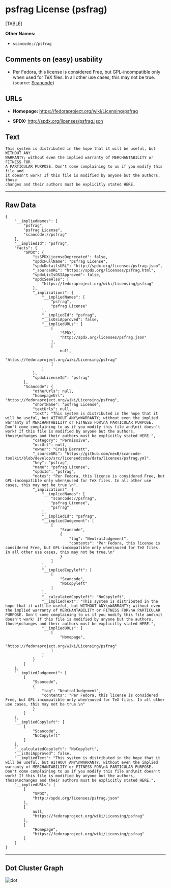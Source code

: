 psfrag License (psfrag)
=======================

[TABLE]

**Other Names:**

-   `scancode://psfrag`

Comments on (easy) usability
----------------------------

-   Per Fedora, this license is considered Free, but GPL-incompatible
    only when used for TeX files. In all other use cases, this may not
    be true. (source:
    [Scancode](https://github.com/nexB/scancode-toolkit/blob/develop/src/licensedcode/data/licenses/psfrag.yml "Scancode"))

URLs
----

-   **Homepage:** https://fedoraproject.org/wiki/Licensing/psfrag

-   **SPDX:** http://spdx.org/licenses/psfrag.json

Text
----

    This system is distributed in the hope that it will be useful, but WITHOUT ANY
    WARRANTY; without even the implied warranty of MERCHANTABILITY or FITNESS FOR
    A PARTICULAR PURPOSE. Don't come complaining to us if you modify this file and
    it doesn't work! If this file is modified by anyone but the authors, those
    changes and their authors must be explicitly stated HERE.

------------------------------------------------------------------------

Raw Data
--------

    {
        "__impliedNames": [
            "psfrag",
            "psfrag License",
            "scancode://psfrag"
        ],
        "__impliedId": "psfrag",
        "facts": {
            "SPDX": {
                "isSPDXLicenseDeprecated": false,
                "spdxFullName": "psfrag License",
                "spdxDetailsURL": "http://spdx.org/licenses/psfrag.json",
                "_sourceURL": "https://spdx.org/licenses/psfrag.html",
                "spdxLicIsOSIApproved": false,
                "spdxSeeAlso": [
                    "https://fedoraproject.org/wiki/Licensing/psfrag"
                ],
                "_implications": {
                    "__impliedNames": [
                        "psfrag",
                        "psfrag License"
                    ],
                    "__impliedId": "psfrag",
                    "__isOsiApproved": false,
                    "__impliedURLs": [
                        [
                            "SPDX",
                            "http://spdx.org/licenses/psfrag.json"
                        ],
                        [
                            null,
                            "https://fedoraproject.org/wiki/Licensing/psfrag"
                        ]
                    ]
                },
                "spdxLicenseId": "psfrag"
            },
            "Scancode": {
                "otherUrls": null,
                "homepageUrl": "https://fedoraproject.org/wiki/Licensing/psfrag",
                "shortName": "psfrag License",
                "textUrls": null,
                "text": "This system is distributed in the hope that it will be useful, but WITHOUT ANY\nWARRANTY; without even the implied warranty of MERCHANTABILITY or FITNESS FOR\nA PARTICULAR PURPOSE. Don't come complaining to us if you modify this file and\nit doesn't work! If this file is modified by anyone but the authors, those\nchanges and their authors must be explicitly stated HERE.",
                "category": "Permissive",
                "osiUrl": null,
                "owner": "Craig Barratt",
                "_sourceURL": "https://github.com/nexB/scancode-toolkit/blob/develop/src/licensedcode/data/licenses/psfrag.yml",
                "key": "psfrag",
                "name": "psfrag License",
                "spdxId": "psfrag",
                "notes": "Per Fedora, this license is considered Free, but GPL-incompatible only when\nused for TeX files. In all other use cases, this may not be true.\n",
                "_implications": {
                    "__impliedNames": [
                        "scancode://psfrag",
                        "psfrag License",
                        "psfrag"
                    ],
                    "__impliedId": "psfrag",
                    "__impliedJudgement": [
                        [
                            "Scancode",
                            {
                                "tag": "NeutralJudgement",
                                "contents": "Per Fedora, this license is considered Free, but GPL-incompatible only when\nused for TeX files. In all other use cases, this may not be true.\n"
                            }
                        ]
                    ],
                    "__impliedCopyleft": [
                        [
                            "Scancode",
                            "NoCopyleft"
                        ]
                    ],
                    "__calculatedCopyleft": "NoCopyleft",
                    "__impliedText": "This system is distributed in the hope that it will be useful, but WITHOUT ANY\nWARRANTY; without even the implied warranty of MERCHANTABILITY or FITNESS FOR\nA PARTICULAR PURPOSE. Don't come complaining to us if you modify this file and\nit doesn't work! If this file is modified by anyone but the authors, those\nchanges and their authors must be explicitly stated HERE.",
                    "__impliedURLs": [
                        [
                            "Homepage",
                            "https://fedoraproject.org/wiki/Licensing/psfrag"
                        ]
                    ]
                }
            }
        },
        "__impliedJudgement": [
            [
                "Scancode",
                {
                    "tag": "NeutralJudgement",
                    "contents": "Per Fedora, this license is considered Free, but GPL-incompatible only when\nused for TeX files. In all other use cases, this may not be true.\n"
                }
            ]
        ],
        "__impliedCopyleft": [
            [
                "Scancode",
                "NoCopyleft"
            ]
        ],
        "__calculatedCopyleft": "NoCopyleft",
        "__isOsiApproved": false,
        "__impliedText": "This system is distributed in the hope that it will be useful, but WITHOUT ANY\nWARRANTY; without even the implied warranty of MERCHANTABILITY or FITNESS FOR\nA PARTICULAR PURPOSE. Don't come complaining to us if you modify this file and\nit doesn't work! If this file is modified by anyone but the authors, those\nchanges and their authors must be explicitly stated HERE.",
        "__impliedURLs": [
            [
                "SPDX",
                "http://spdx.org/licenses/psfrag.json"
            ],
            [
                null,
                "https://fedoraproject.org/wiki/Licensing/psfrag"
            ],
            [
                "Homepage",
                "https://fedoraproject.org/wiki/Licensing/psfrag"
            ]
        ]
    }

------------------------------------------------------------------------

Dot Cluster Graph
-----------------

![](../dot/psfrag.svg "dot")